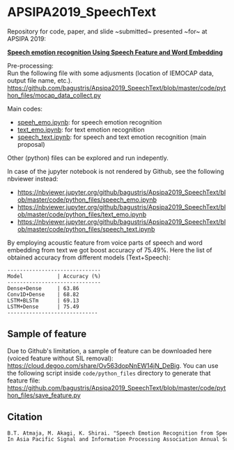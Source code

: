 # APSIPA2019_SpeechText
Repository for code, paper, and slide ~submitted~ presented ~for~ at APSIPA 2019:

[**Speech emotion recognition Using Speech Feature and Word Embedding**](https://github.com/bagustris/Apsipa2019_SpeechText/blob/master/apsipa2019_bta.pdf)

Pre-processing:   
Run the following file with some adjusments (location of IEMOCAP data, output file name, etc.).  
https://github.com/bagustris/Apsipa2019_SpeechText/blob/master/code/python_files/mocap_data_collect.py 


Main codes:  
- [speeh_emo.ipynb](code/python_files/speech_emo.ipynb): for speech emotion recognition
- [text_emo.ipynb](./code/python_files/text_emo.ipynb): for text emotion recognition
- [speech_text.ipynb](code/python_files/speech_text.ipynb): for speech and text emotion recognition (main proposal)

Other (python) files can be explored and run indepently.

In case of the jupyter notebook is not rendered by Github, see the following nbviewer instead:
- https://nbviewer.jupyter.org/github/bagustris/Apsipa2019_SpeechText/blob/master/code/python_files/speech_emo.ipynb
- https://nbviewer.jupyter.org/github/bagustris/Apsipa2019_SpeechText/blob/master/code/python_files/text_emo.ipynb
- https://nbviewer.jupyter.org/github/bagustris/Apsipa2019_SpeechText/blob/master/code/python_files/speech_text.ipynb

By employing acoustic feature from voice parts of speech and word embedding from text we got boost accuracy of 75.49%. Here the list of obtained accuracy from different models (Text+Speech):
~~~~
------------------------------
Model           | Accuracy (%)
------------------------------
Dense+Dense     | 63.86
Conv1D+Dense    | 68.82
LSTM+BLSTm      | 69.13
LSTM+Dense      | 75.49 
-----------------------------
~~~~

<!---Due to license issue, the script to save acoustic feature is not included, but it can easily implemented by reading the paper (pdf of paper will be uploaded soon) -->

## Sample of feature
Due to Github's limitation, a sample of feature can be downloaded here (voiced feature without SIL removal): 
https://cloud.degoo.com/share/Ov563dopNnEW14jN_DeBig.
You can use the following script inside `code/python_files` directory to generate that feature file: https://github.com/bagustris/Apsipa2019_SpeechText/blob/master/code/python_files/save_feature.py

## Citation
~~~latex
B.T. Atmaja, M. Akagi, K. Shirai. "Speech Emotion Recognition from Speech Feature and Word Embedding", 
In Asia Pacific Signal and Information Processing Association Annual Summit and Conference (APSIPA), IEEE, 2019.
~~~
